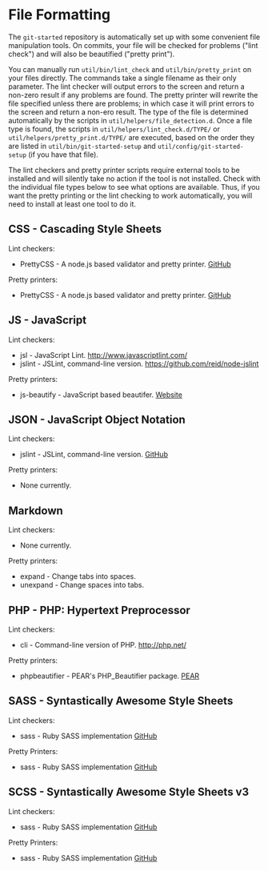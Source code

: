 File Formatting
===============

The `git-started` repository is automatically set up with some convenient file manipulation tools.  On commits, your file will be checked for problems ("lint check") and will also be beautified ("pretty print").

You can manually run `util/bin/lint_check` and `util/bin/pretty_print` on your files directly.  The commands take a single filename as their only parameter.  The lint checker will output errors to the screen and return a non-zero result if any problems are found.  The pretty printer will rewrite the file specified unless there are problems; in which case it will print errors to the screen and return a non-ero result.  The type of the file is determined automatically by the scripts in `util/helpers/file_detection.d`.  Once a file type is found, the scripts in `util/helpers/lint_check.d/TYPE/` or `util/helpers/pretty_print.d/TYPE/` are executed, based on the order they are listed in `util/bin/git-started-setup` and `util/config/git-started-setup` (if you have that file).

The lint checkers and pretty printer scripts require external tools to be installed and will silently take no action if the tool is not installed.  Check with the individual file types below to see what options are available.  Thus, if you want the pretty printing or the lint checking to work automatically, you will need to install at least one tool to do it.


CSS - Cascading Style Sheets
----------------------------

Lint checkers:

* PrettyCSS - A node.js based validator and pretty printer.  [GitHub](https://github.com/fidian/PrettyCSS)

Pretty printers:

* PrettyCSS - A node.js based validator and pretty printer.  [GitHub](https://github.com/fidian/PrettyCSS)


JS - JavaScript
---------------

Lint checkers:

* jsl - JavaScript Lint.  http://www.javascriptlint.com/
* jslint - JSLint, command-line version.  https://github.com/reid/node-jslint

Pretty printers:

* js-beautify - JavaScript based beautifer.  [Website](http://jsbeautifier.org/)


JSON - JavaScript Object Notation
---------------------------------

Lint checkers:

* jslint - JSLint, command-line version.  [GitHub](https://github.com/reid/node-jslint)

Pretty printers:

* None currently.


Markdown
--------

Lint checkers:

* None currently.

Pretty printers:

* expand - Change tabs into spaces.
* unexpand - Change spaces into tabs.


PHP - PHP: Hypertext Preprocessor
---------------------------------

Lint checkers:

* cli - Command-line version of PHP.  http://php.net/

Pretty printers:

* phpbeautifier - PEAR's PHP_Beautifier package.  [PEAR](http://pear.php.net/package/PHP_Beautifier)


SASS - Syntastically Awesome Style Sheets
-----------------------------------------

Lint checkers:

* sass - Ruby SASS implementation [GitHub](https://github.com/nex3/sass)

Pretty Printers:

* sass - Ruby SASS implementation [GitHub](https://github.com/nex3/sass)


SCSS - Syntastically Awesome Style Sheets v3
--------------------------------------------

Lint checkers:

* sass - Ruby SASS implementation [GitHub](https://github.com/nex3/sass)

Pretty Printers:

* sass - Ruby SASS implementation [GitHub](https://github.com/nex3/sass)

